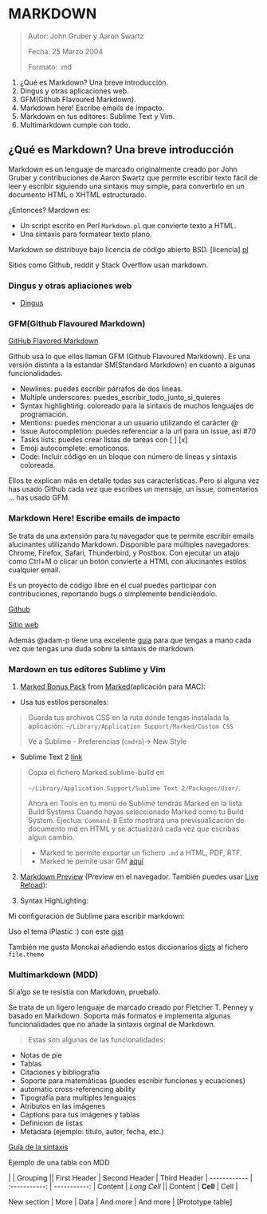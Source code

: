 MARKDOWN
========

> Autor: John Gruber y Aaron Swartz
>
> Fecha: 25 Marzo 2004
>
> Formato: .md


1. ¿Qué es Markdown? Una breve introducción.
2. Dingus y otras aplicaciones web.
3. GFM(Github Flavoured Markdown).
4. Markdown here! Escribe emails de impacto.
5. Markdown en tus editores: Sublime Text y Vim.
6. Multimarkdown cumple con todo.


## ¿Qué es Markdown? Una breve introducción

Markdown es un lenguaje de marcado originalmente creado por John Gruber y contribuciones de Aaron Swartz que permite escribir texto fácil de leer y escribir siguiendo una sintaxis muy simple, para convertirlo en un documento HTML o XHTML estructurado. 

¿Entonces? Mardown es:

- Un script escrito en Perl `Markdown.pl` que convierte texto a HTML.
- Una sintaxis para formatear texto plano.


Markdown se distribuye bajo licencia de código abierto BSD.
[licencia] [pl]

Sitios como Github, reddit y Stack Overflow usan markdown.


### Dingus y otras apliaciones web

* [Dingus](http://daringfireball.net/projects/markdown/dingus)

  [pl]: /http://daringfireball.net/projects/markdown/license

  [sintaxis]: http://daringfireball.net/projects/markdown/syntax
  [dingus]: http://daringfireball.net/projects/markdown/dingus


### GFM(Github Flavoured Markdown)

[GitHub Flavored Markdown](https://help.github.com/articles/github-flavored-markdown#newlines)

Github usa lo que ellos llaman GFM (Github Flavoured Markdown). Es una versión distinta a la estandar SM(Standard Markdown) en cuanto a algunas funcionalidades.

- Newlines: puedes escribir párrafos de dos lineas.
- Multiple underscores: puedes_escribir_todo_junto_si_quieres
- Syntax highlighting: coloreado para la sintaxis de muchos lenguajes de programación. 
- Mentions: puedes mencionar a un usuario utilizando el carácter @ 
- Issue Autocompletion: puedes referenciar a la url para un issue, así #70
- Tasks lists: puedes crear listas de tareas con [ ] [x] 
- Emoji autocomplete: emoticonos.
- Code: Incluir código en un bloque con número de lineas y sintaxis coloreada.

Ellos te explican más en detalle todas sus características. Pero si alguna vez has usado Github cada vez que escribes un mensaje, un issue, comentarios ... has usado GFM.

### Markdown Here! Escribe emails de impacto

Se trata de una extensión para tu navegador que te permite escribir emails alucinantes utilizando Markdown. Disponible para múltiples navegadores: Chrome, Firefox, Safari, Thunderbird, y Postbox. Con ejecutar un atajo como Ctrl+M o clicar un botón convierte a HTML con alucinantes estilos cualquier email.

Es un proyecto de código libre en el cual puedes participar con contribuciones, reportando bugs o simplemente bendiciéndolo.

[Github](https://github.com/adam-p/markdown-here/)

[Sitio web](http://markdown-here.com/)

Además @adam-p tiene una excelente [guia](https://github.com/adam-p/markdown-here/wiki/Markdown-Cheatsheet) para que tengas a mano cada vez que tengas una duda sobre la sintaxis de markdown.

### Mardown en tus editores Sublime y Vim

1. [Marked Bonus Pack](http://support.markedapp.com/kb/how-to-tips-and-tricks/marked-bonus-pack-scripts-commands-and-bundles) from [Marked](http://markedapp.com/)(aplicación para MAC):

* Usa tus estilos personales: 
> Guarda tus archivos CSS en la ruta dónde tengas instalada la aplicación:
> `~/Library/Application Support/Marked/Custom CSS`
>
> Ve a Sublime - Preferencias (`cmd+b`)-> New Style

* Sublime Text 2 [link](http://support.markedapp.com/kb/how-to-tips-and-tricks/marked-bonus-pack-scripts-commands-and-bundles)
> Copia el fichero Marked.sublime-build en
>
> `~/Library/Application Support/Sublime Text 2/Packages/User/`.
>
> Ahora en Tools en tu menú de Sublime tendrás Marked en la lista Build Systems
> Cuando hayas seleccionado Marked como tu Build System. Ejectua:
> `Command-B`
>Esto mostrará una previsualicación de documento md en HTML y se actualizará cada vez que escribas algun cambio.

> * Marked te permite exportar un fichero `.md` a HTML, PDF, RTF.
> * Marked te pemite usar GM [aquí](http://support.markedapp.com/kb/how-to-tips-and-tricks/using-marked-with-github-flavored-markdown-and-syntax-highlighting)

2. [Markdown Preview](https://github.com/revolunet/sublimetext-markdown-preview)  (Preview en el navegador.
También puedes usar [Live Reload](https://github.com/dz0ny/LiveReload-sublimetext2)):

3. Syntax HighLighting:

Mi configuración de Sublime para escribir markdown:

Uso el tema iPlastic :) con este [gist](https://gist.github.com/CrazyApi/2354062)

También me gusta Monokai añadiendo estos diccionarios [dicts](http://www.bram.us/2013/02/08/sublime-text-markdown-syntax-highlighting/) al fichero `file.theme`


### Multimarkdown (MDD)

Si algo se te resistia con Markdown, pruebalo.

Se trata de un ligero lenguaje de marcado creado por Fletcher T. Penney y basado en Markdown. Soporta más formatos e implementa algunas funcionalidades que no añade la sintaxis orginal de Markdown.

> Estas son algunas de las funcionalidades:

* Notas de pie
* Tablas
* Citaciones y bibliografía
* Soporte para matemáticas (puedes escribir funciones y ecuaciones)
* automatic cross-referencing ability
* Tipografía para multiples lenguajes
* Atributos en las imágenes
* Captions para tus imágenes y tablas
* Definicion de listas
* Metadata (ejemplo: título, autor, fecha, etc.)



[Guía de la sintaxis](https://github.com/fletcher/MultiMarkdown/wiki/MultiMarkdown-Syntax-Guide)

Ejemplo de una tabla con MDD

|             |          Grouping           ||
First Header  | Second Header | Third Header |
 ------------ | :-----------: | -----------: |
Content       |          *Long Cell*        ||
Content       |   **Cell**    |         Cell |

New section   |     More      |         Data |
And more      |            And more          |
[Prototype table]
